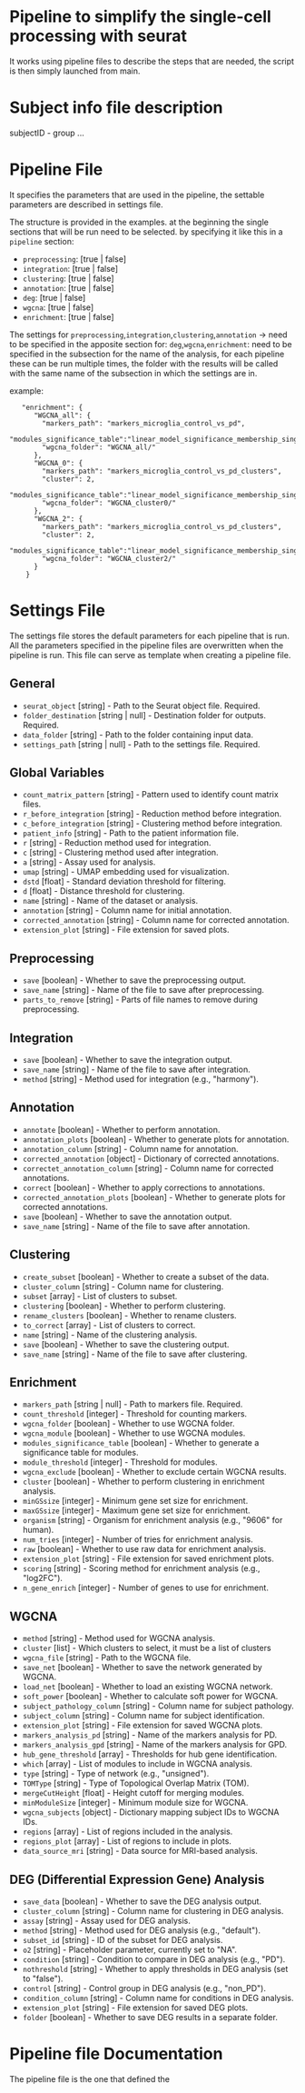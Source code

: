 # Pipeline to simplify the single-cell processing with seurat
It works using pipeline files to describe the steps that are needed, the script is then simply launched from main.

# Subject info file description
subjectID - group
...

# Pipeline File

It specifies the parameters that are used in the pipeline, the settable parameters are described in settings file. 

The structure is provided in the examples. at the beginning the single sections that will be run need to be selected. by specifying it like this in a `pipeline` section:

- `preprocessing`: [true | false]
- `integration`: [true | false]
- `clustering`: [true | false]
- `annotation`: [true | false]
- `deg`: [true | false]
- `wgcna`: [true | false]
- `enrichment`: [true | false]

The settings
for `preprocessing`,`integration`,`clustering`,`annotation` -> need to be specified in the apposite section 
for: `deg`,`wgcna`,`enrichment`: need to be specified in the subsection for the name of the analysis, for each pipeline these can be run multiple times, the folder with the results will be called with the same name of the subsection in which the settings are in.

example: 
```
   "enrichment": {
      "WGCNA_all": {
        "markers_path": "markers_microglia_control_vs_pd",
        "modules_significance_table":"linear_model_significance_membership_single_module_frontal_cortex_thickness.xlsx",
        "wgcna_folder": "WGCNA_all/"
      },
      "WGCNA_0": {
        "markers_path": "markers_microglia_control_vs_pd_clusters",
        "cluster": 2,
        "modules_significance_table":"linear_model_significance_membership_single_module_frontal_cortex_thickness.xlsx",
        "wgcna_folder": "WGCNA_cluster0/"
      },
      "WGCNA_2": {
        "markers_path": "markers_microglia_control_vs_pd_clusters",
        "cluster": 2,
        "modules_significance_table":"linear_model_significance_membership_single_module_frontal_cortex_thickness.xlsx",
        "wgcna_folder": "WGCNA_cluster2/"
      }
    }
```

# Settings File

The settings file stores the default parameters for each pipeline that is run. All the parameters specified in the pipeline files are overwritten when the pipeline is run. This file can serve as template when creating a pipeline file. 

## General

- `seurat_object` [string] - Path to the Seurat object file. Required.
- `folder_destination` [string | null] - Destination folder for outputs. Required.
- `data_folder` [string] - Path to the folder containing input data.
- `settings_path` [string | null] - Path to the settings file. Required.

## Global Variables

- `count_matrix_pattern` [string] - Pattern used to identify count matrix files.
- `r_before_integration` [string] - Reduction method before integration.
- `c_before_integration` [string] - Clustering method before integration.
- `patient_info` [string] - Path to the patient information file.
- `r` [string] - Reduction method used for integration.
- `c` [string] - Clustering method used after integration.
- `a` [string] - Assay used for analysis.
- `umap` [string] - UMAP embedding used for visualization.
- `dstd` [float] - Standard deviation threshold for filtering.
- `d` [float] - Distance threshold for clustering.
- `name` [string] - Name of the dataset or analysis.
- `annotation` [string] - Column name for initial annotation.
- `corrected_annotation` [string] - Column name for corrected annotation.
- `extension_plot` [string] - File extension for saved plots.

## Preprocessing

- `save` [boolean] - Whether to save the preprocessing output.
- `save_name` [string] - Name of the file to save after preprocessing.
- `parts_to_remove` [string] - Parts of file names to remove during preprocessing.

## Integration

- `save` [boolean] - Whether to save the integration output.
- `save_name` [string] - Name of the file to save after integration.
- `method` [string] - Method used for integration (e.g., "harmony").

## Annotation

- `annotate` [boolean] - Whether to perform annotation.
- `annotation_plots` [boolean] - Whether to generate plots for annotation.
- `annotation_column` [string] - Column name for annotation.
- `corrected_annotation` [object] - Dictionary of corrected annotations.
- `correctet_annotation_column` [string] - Column name for corrected annotations.
- `correct` [boolean] - Whether to apply corrections to annotations.
- `corrected_annotation_plots` [boolean] - Whether to generate plots for corrected annotations.
- `save` [boolean] - Whether to save the annotation output.
- `save_name` [string] - Name of the file to save after annotation.

## Clustering

- `create_subset` [boolean] - Whether to create a subset of the data.
- `cluster_column` [string] - Column name for clustering.
- `subset` [array] - List of clusters to subset.
- `clustering` [boolean] - Whether to perform clustering.
- `rename_clusters` [boolean] - Whether to rename clusters.
- `to_correct` [array] - List of clusters to correct.
- `name` [string] - Name of the clustering analysis.
- `save` [boolean] - Whether to save the clustering output.
- `save_name` [string] - Name of the file to save after clustering.

## Enrichment

- `markers_path` [string | null] - Path to markers file. Required.
- `count_threshold` [integer] - Threshold for counting markers.
- `wgcna_folder` [boolean] - Whether to use WGCNA folder.
- `wgcna_module` [boolean] - Whether to use WGCNA modules.
- `modules_significance_table` [boolean] - Whether to generate a significance table for modules.
- `module_threshold` [integer] - Threshold for modules.
- `wgcna_exclude` [boolean] - Whether to exclude certain WGCNA results.
- `cluster` [boolean] - Whether to perform clustering in enrichment analysis.
- `minGSsize` [integer] - Minimum gene set size for enrichment.
- `maxGSsize` [integer] - Maximum gene set size for enrichment.
- `organism` [string] - Organism for enrichment analysis (e.g., "9606" for human).
- `num_tries` [integer] - Number of tries for enrichment analysis.
- `raw` [boolean] - Whether to use raw data for enrichment analysis.
- `extension_plot` [string] - File extension for saved enrichment plots.
- `scoring` [string] - Scoring method for enrichment analysis (e.g., "log2FC").
- `n_gene_enrich` [integer] - Number of genes to use for enrichment.

## WGCNA

- `method` [string] - Method used for WGCNA analysis.
- `cluster` [list] - Which clusters to select, it must be a list of clusters
- `wgcna_file` [string] - Path to the WGCNA file.
- `save_net` [boolean] - Whether to save the network generated by WGCNA.
- `load_net` [boolean] - Whether to load an existing WGCNA network.
- `soft_power` [boolean] - Whether to calculate soft power for WGCNA.
- `subject_pathology_column` [string] - Column name for subject pathology.
- `subject_column` [string] - Column name for subject identification.
- `extension_plot` [string] - File extension for saved WGCNA plots.
- `markers_analysis_pd` [string] - Name of the markers analysis for PD.
- `markers_analysis_gpd` [string] - Name of the markers analysis for GPD.
- `hub_gene_threshold` [array] - Thresholds for hub gene identification.
- `which` [array] - List of modules to include in WGCNA analysis.
- `type` [string] - Type of network (e.g., "unsigned").
- `TOMType` [string] - Type of Topological Overlap Matrix (TOM).
- `mergeCutHeight` [float] - Height cutoff for merging modules.
- `minModuleSize` [integer] - Minimum module size for WGCNA.
- `wgcna_subjects` [object] - Dictionary mapping subject IDs to WGCNA IDs.
- `regions` [array] - List of regions included in the analysis.
- `regions_plot` [array] - List of regions to include in plots.
- `data_source_mri` [string] - Data source for MRI-based analysis.

## DEG (Differential Expression Gene) Analysis

- `save_data` [boolean] - Whether to save the DEG analysis output.
- `cluster_column` [string] - Column name for clustering in DEG analysis.
- `assay` [string] - Assay used for DEG analysis.
- `method` [string] - Method used for DEG analysis (e.g., "default").
- `subset_id` [string] - ID of the subset for DEG analysis.
- `o2` [string] - Placeholder parameter, currently set to "NA".
- `condition` [string] - Condition to compare in DEG analysis (e.g., "PD").
- `nothreshold` [string] - Whether to apply thresholds in DEG analysis (set to "false").
- `control` [string] - Control group in DEG analysis (e.g., "non_PD").
- `condition_column` [string] - Column name for conditions in DEG analysis.
- `extension_plot` [string] - File extension for saved DEG plots.
- `folder` [boolean] - Whether to save DEG results in a separate folder.


# Pipeline file Documentation 

The pipeline file is the one that defined the 